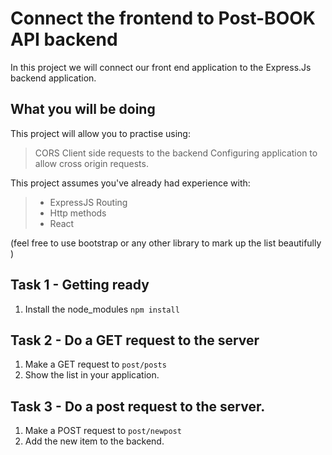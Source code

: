 # Connect the frontend to Post-BOOK API backend

In this project we will connect our front end application to the Express.Js backend application. 



## What you will be doing

This project will allow you to practise using:

> CORS 
> Client side requests to the backend
> Configuring application to allow cross origin requests. 

This project assumes you've already had experience with:

> - ExpressJS Routing
> - Http methods
> - React

(feel free to use bootstrap or any other library to mark up the list beautifully )


## Task 1 - Getting ready

1. Install the node_modules 
   `npm install`

## Task 2 - Do a GET request to the server 
1. Make a GET request to `post/posts`
2. Show the list in your application. 


## Task 3 - Do a post request to the server.
1. Make a POST request to `post/newpost`
2. Add the new item to the backend.  






